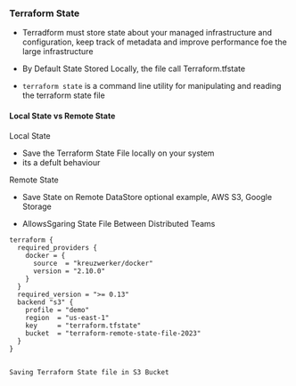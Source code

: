 ### Terraform State

- Terradform must store state about your managed infrastructure and configuration, keep track of metadata and improve performance foe the large infrastructure

- By Default State Stored Locally, the file call Terraform.tfstate

- `terraform state` is a command line utility for manipulating and reading the terraform state file

#### Local State vs Remote State

Local State

- Save the Terraform State File locally on your system
- its a defult behaviour

Remote State

- Save State on Remote DataStore optional example, AWS S3, Google Storage

- AllowsSgaring State File Between Distributed Teams

```
terraform {
  required_providers {
    docker = {
      source  = "kreuzwerker/docker"
      version = "2.10.0"
    }
  }
  required_version = ">= 0.13"
  backend "s3" {
    profile = "demo"
    region  = "us-east-1"
    key     = "terraform.tfstate"
    bucket  = "terraform-remote-state-file-2023"
  }
}


Saving Terraform State file in S3 Bucket
```

